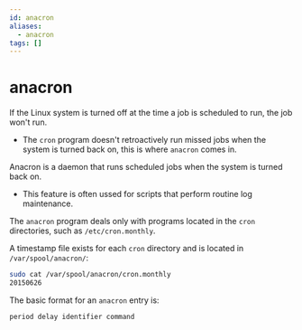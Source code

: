 ```yaml
---
id: anacron
aliases:
  - anacron
tags: []
---
```


# anacron

If the Linux system is turned off at the time a job is scheduled to run, the job
won't run.

- The `cron` program doesn't retroactively run missed jobs when the system is
  turned back on, this is where `anacron` comes in.

Anacron is a daemon that runs scheduled jobs when the system is turned back on.

- This feature is often ussed for scripts that perform routine log maintenance.

The `anacron` program deals only with programs located in the `cron`
directories, such as `/etc/cron.monthly`.

A timestamp file exists for each `cron` directory and is located in
`/var/spool/anacron/`:

```bash
sudo cat /var/spool/anacron/cron.monthly
20150626
```

The basic format for an `anacron` entry is:

```bash
period delay identifier command
```
